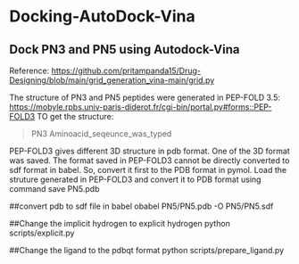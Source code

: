 # Docking-AutoDock-Vina
## Dock PN3 and PN5 using Autodock-Vina
Reference: https://github.com/pritampanda15/Drug-Designing/blob/main/grid_generation_vina-main/grid.py

The structure of PN3 and PN5 peptides were generated in PEP-FOLD 3.5: https://mobyle.rpbs.univ-paris-diderot.fr/cgi-bin/portal.py#forms::PEP-FOLD3
TO get the structure: 
> PN3
Aminoacid_seqeunce_was_typed

PEP-FOLD3 gives different 3D structure in pdb format. One of the 3D format was saved. 
The format saved in PEP-FOLD3 cannot  be directly converted to sdf format in babel. So, convert it first to the PDB format in pymol.
Load the struture generated in PEP-FOLD3 and convert it to PDB format using command save PN5.pdb

##convert pdb to sdf file in babel
obabel PN5/PN5.pdb -O PN5/PN5.sdf

##Change the implicit hydrogen to explicit hydrogen
python scripts/explicit.py

##Change the ligand to the pdbqt format
python scripts/prepare_ligand.py
